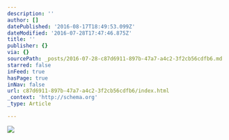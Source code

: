 ```yaml
---
description: ''
author: []
datePublished: '2016-08-17T18:49:53.099Z'
dateModified: '2016-07-28T17:47:46.875Z'
title: ''
publisher: {}
via: {}
sourcePath: _posts/2016-07-28-c87d6911-897b-47a7-a4c2-3f2cb56cdfb6.md
starred: false
inFeed: true
hasPage: true
inNav: false
url: c87d6911-897b-47a7-a4c2-3f2cb56cdfb6/index.html
_context: 'http://schema.org'
_type: Article

---
```

![](https://the-grid-user-content.s3-us-west-2.amazonaws.com/533a0c97-6630-429a-bc4f-5d476d26a69d.jpg)